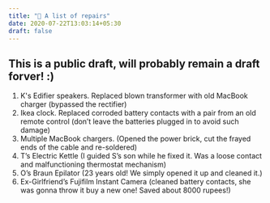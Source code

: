 ```yaml
---
title: "🌱 A list of repairs"
date: 2020-07-22T13:03:14+05:30
draft: false
---
```



## This is a public draft, will probably remain a draft forver! :)

1. K's Edifier speakers. Replaced blown transformer with old MacBook charger (bypassed the rectifier)
2. Ikea clock. Replaced corroded battery contacts with a pair from an old remote control (don’t leave the batteries plugged in to avoid such damage)
3. Multiple MacBook chargers. (Opened the power brick, cut the frayed ends of the cable and re-soldered)
4. T’s Electric Kettle (I guided S’s son while he fixed it. Was a loose contact and malfunctioning thermostat mechanism)
5. O’s Braun Epilator (23 years old! We simply opened it up and cleaned it.)
6. Ex-Girlfriend’s Fujifilm Instant Camera (cleaned battery contacts, she was gonna throw it buy a new one! Saved about 8000 rupees!)